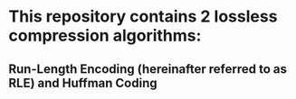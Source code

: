 # This repository contains 2 lossless compression algorithms: 
## Run-Length Encoding (hereinafter referred to as RLE) and Huffman Coding